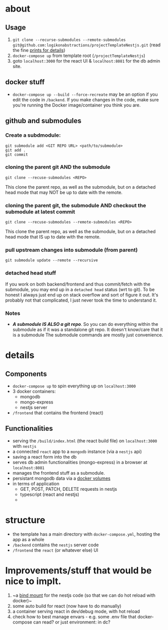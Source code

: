 # about


## Usage
1. `git clone --recurse-submodules --remote-submodules git@github.com:logikonabstractions/projectTemplateNestjs.git` (read the fine [prints for details](#github-and-submodules))
2. `docker-compose up` from template root (`/projectTemplateNestjs`)
3. goto `localhost:3000` for the react UI & `localhost:8081` for the db admin site.

## docker stuff
* `docker-compose up --build --force-recreate` may be an option if you edit the code in `/backend`. If you make changes in the code, make sure you're running the Docker image/container you think you are.

## github and submodules

### Create a subdmodule: 
```
git submodule add <GIT REPO URL> <path/to/submodule>
git add .
git commit
```
### cloning the parent git AND the submodule
```
git clone --recuse-submodules <REPO>
```
This clone the parent repo, as well as the submodule, but on a detached head mode that may NOT be up to date with the remote.

### cloning the parent git, the submodule AND checkout the submodule at latest commit 
```
git clone --recuse-submodules --remote-submodules <REPO>
```
This clone the parent repo, as well as the submodule, but on a detached head mode that IS up to date with the remote.


### pull upstream changes into submodule (from parent)
`git submodule update --remote --recursive`

### detached head stuff
If you work on both backend/frontend and thus commit/fetch with the submodule, you may end up in a `detached head` status (wrt to git). To be honest I always just end up on stack overflow and sort of figure it out. It's probably not that complicated, I just never took the time to understand it.

### Notes

* _**A submodule IS ALSO a git repo**_. So you can do everything within the submodule as if it was a standalone git repo. It doesn't know/care that it is a submodule The submodule commands are mostly just convenience.

# details

## Components
* `docker-compose up` to spin everything up on `localhost:3000`
* 3 docker containers:
    * mongodb
    * mongo-express
    * nestjs server
* `/frontend` that contains the frontend (react)
  
## Functionalities
* serving the `/build/index.html` (the react build file) on `localhost:3000` with `nestjs`
* a connected `react` app to a `mongodb` instance (via a `nestjs` api)
* saving a react form into the db
* serves db admin functionalities (mongo-express) in a browser at `localhost:8081`
* manages the frontend stuff as a submodule.
* persistant mongodb data via a [docker volumes](https://docs.docker.com/storage/volumes/)
* in terms of application
  * GET, POST, PATCH, DELETE requests in nestjs
  * typescript (react and nestjs)
  * 

# structure
* the template has a main directory with `docker-compose.yml`, hosting the app as a whole
* `/backend` contains the `nestjs` server code
* `/frontend` the `react` (or whatever else) UI

# Improvements/stuff that would be nice to implt.
1. ~a [bind mount](https://docs.docker.com/storage/bind-mounts/) for the nestjs code (so that we can do hot reload with docker)~
2. some auto build for react (now have to do manually)
3. a container serving react in dev/debug mode, with hot reload
4. check how to best manage envars - e.g. some .env file that docker-compose can read? or just environment: in dc?

